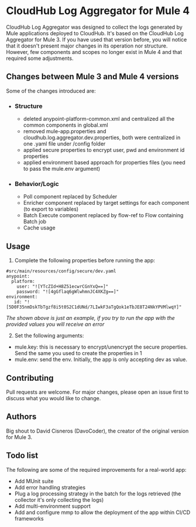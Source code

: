 # CloudHub Log Aggregator for Mule 4

CloudHub Log Aggregator was designed to collect the logs generated by Mule applications deployed to CloudHub. It's based on the CloudHub Log Aggregator for Mule 3. If you have used that version before, you will notice that it doesn't present major changes in its operation nor structure. However, few components and scopes no longer exist in Mule 4 and that required some adjustments.

## Changes between Mule 3 and Mule 4 versions

Some of the changes introduced are:

* ### Structure
   - deleted anypoint-platform-common.xml and centralized all the common components in global.xml
   - removed mule-app.properties and cloudhub.log.aggregator.dev.properties, both were centralized in one .yaml file under /config folder
   - applied secure properties to encrypt user, pwd and environment id properties
   - applied environment based approach for properties files (you need to pass the mule.env argument)
* ### Behavior/Logic
   - Poll component replaced by Scheduler
   - Enricher component replaced by target settings for each component (to export to variables)
   - Batch Execute component replaced by flow-ref to Flow containing Batch job
   - Cache usage 

## Usage
1. Complete the following properties before running the app:
```
#src/main/resources/config/secure/dev.yaml
anypoint:
  platform:
    user: "![YTcZId+H8Z51ecwrCGnYxQ==]"
    password: "![4gGflaq6gWlwhmnJC4XKZg==]"
environment:
   id: "![5D0F35nmDskTbTgzf8i5t0S2C1dUNd/7LIwkF3aTgQok1eTbJE8T24NkYPVMlwqY]"
```
_The shown above is just an example, if you try to run the app with the provided values you will receive an error_

2. Set the following arguments:
* mule.key: this is necessary to encrypt/unencrypt the secure properties. Send the same you used to create the properties in 1
* mule.env: send the env. Initially, the app is only accepting dev as value. 

## Contributing
Pull requests are welcome. For major changes, please open an issue first to discuss what you would like to change.

## Authors
Big shout to David Cisneros (DavoCoder), the creator of the original version for Mule 3.

## Todo list
The following are some of the required improvements for a real-world app:
* Add MUnit suite
* Add error handling strategies
* Plug a log processing strategy in the batch for the logs retrieved (the collector it's only collecting the logs)
* Add multi-environment support
* Add and configure mmp to allow the deployment of the app within CI/CD frameworks